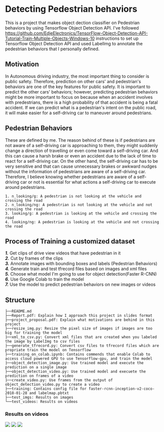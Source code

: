 # Detecting Pedestrian behaviors
This is a project that makes object dection classifier on Pedestrian behaviors by using Tensorflow Object Detection API. I've followed https://github.com/EdjeElectronics/TensorFlow-Object-Detection-API-Tutorial-Train-Multiple-Objects-Windows-10 instructions to set up Tensorflow Object Detection API and used LabelImg to annotate the pedestrian behaviors that I personally defined.
## Motivation
In Autonomous driving industry, the most important thing to consider is public safety. Therefore, prediction on other cars' and pedestrian's behaviors are one of the key features for public safety. 
It is important to predict the other cars' behaviors; however, predicting pedestrian behaviors might be more important to focus on because when an accident involves with predestrians, there is a high probability of that accident is being a fatal accident. If we can predict what is a pedestrian's intent on the public road, it will make easier for a self-driving car to maneuver around pedestrians.
## Pedestrian Behaviors
These are defined by me. The reason behind of these is if pedestrians are not aware of a self-driving car is approaching to them, they might suddenly change a direction of travelling or even come toward a self-driving car. And this can cause a harsh brake or even an accident due to the lack of time to react for a self-driving car. On the other hand, the self-driving car has to be very sensitive and that can cause unnecessary brakes or awkward nudges without the information of pedestrians are aware of a self-driving car. Therefore, I believe knowing whether pedestrians are aware of a self-driving car or not is essential for what actions a self-driving car to execute around pedestrians.  
```
1. n_looking/g: A pedestrian is not looking at the vehicle and crossing the road  
2. n_looking/ng: A pedestrian is not looking at the vehicle and not crossing the road  
3. looking/g: A pedestrian is looking at the vehicle and crossing the road  
4. looking/ng: A pedestrian is looking at the vehicle and not crossing the road  
```
## Process of Training a customized dataset
***1.*** Get clips of drive view videos that have pedestrian in it  
***2.*** Cut by frames of the clips  
***3.*** Annotate images with bounding boxes and labels (Pedestrian Behaviors)   
***4.*** Generate train and test tfrecord files based on images and xml files  
***5.*** Choose what model I'm going to use for object detection(Faster R-CNN)  
***6.*** Use Google Colab to train the model  
***7.*** Use the model to predict pedestrian behaviors on new images or videos  
## Structure 
```
├──README.md
├──Report.pdf: Explain how I approach this project in slides format
├──project_proposal.pdf: Explain what motivations are behind in this project
├──resize_img.py: Resize the pixel size of images if images are too big for training the model  
├──xml_to_csv.py: Convert xml files that are created when you labeled the image by LabelImg to csv files  
├──generate_tfrecord.py: Convert csv files to tfrecord files which are propriate train the model on Tensorflow  
├──training_on_colab.ipynb: Contains commends that enable Colab to access cloud powered GPU to use Tensorflow-gpu, and train the model    
├──object_detection_image.py: Use trained model and execute the prediction on a single image  
├──object_detection_video.py: Use trained model and execuete the prediction on frames of a video  
├──create_video.py: Use frames from the output of object_detection_video.py to create a video  
├──training: Contains config file for faster-rcnn-inception-v2-coco-2018-01-28 and labelmap.pbtxt  
├──test_imgs: Results on images  
└──test_videos: Results on videos  
```
### Results on videos
![](test_videos/test_video_1.gif)
![](test_videos/test_video_2.gif)
![](test_videos/test_video_3.gif)
